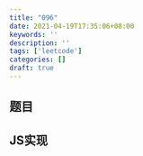 ```yaml
---
title: "096"
date: 2021-04-19T17:35:06+08:00
keywords: ''
description: ''
tags: ['leetcode']
categories: []
draft: true
---
```


## 题目


## JS实现

```javascript

```
